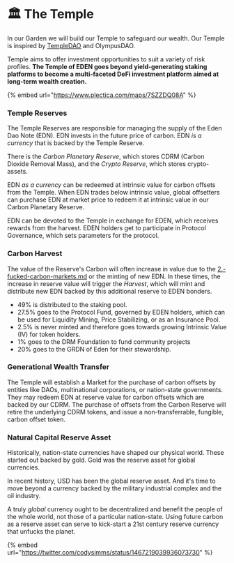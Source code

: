 # 🏛 The Temple

In our Garden we will build our Temple to safeguard our wealth. Our Temple is inspired by [TempleDAO](https://docs.templedao.link) and OlympusDAO.

Temple aims to offer investment opportunities to suit a variety of risk profiles. **The Temple of EDEN goes beyond yield-generating staking platforms to become a multi-faceted DeFi investment platform aimed at long-term wealth creation.**



{% embed url="https://www.plectica.com/maps/7SZZDQ08A" %}

### Temple Reserves

The Temple Reserves are responsible for managing the supply of the Eden Dao Note (EDN). EDN invests in the future price of carbon. EDN _is a currency_ that is backed by the Temple Reserve.&#x20;

There is the _Carbon Planetary Reserve_, which stores CDRM (Carbon Dioxide Removal Mass), and the _Crypto Reserve_, which stores crypto-assets.

EDN _as a currency_ can be redeemed at intrinsic value for carbon offsets from the Temple. When EDN trades below intrinsic value, global offsetters can purchase EDN at market price to redeem it at intrinsic value in our Carbon Planetary Reserve.&#x20;

EDN can be devoted to the Temple in exchange for EDEN, which receives rewards from the harvest. EDEN holders get to participate in Protocol Governance, which sets parameters for the protocol.&#x20;



### Carbon Harvest

The value of the Reserve's Carbon will often increase in value due to the [2.-fucked-carbon-markets.md](../welcome-to-the-dao/2.-fucked-carbon-markets.md "mention") or the minting of new EDN. In these times, the increase in reserve value will trigger the _Harvest_, which will mint and distribute new EDN backed by this additional reserve to EDEN bonders.&#x20;

* 49% is distributed to the staking pool.
* 27.5% goes to the Protocol Fund, governed by EDEN holders, which can be used for Liquidity Mining, Price Stabilizing, or as an Insurance Pool.
* 2.5% is never minted and therefore goes towards growing Intrinsic Value (IV) for token holders.
* 1% goes to the DRM Foundation to fund community projects
* 20% goes to the GRDN of Eden for their stewardship.



### Generational Wealth Transfer

The Temple will establish a Market for the purchase of carbon offsets by entities like DAOs, multinational corporations, or nation-state governments. They may redeem EDN at reserve value for carbon offsets which are backed by our CDRM. The purchase of offsets from the Carbon Reserve will retire the underlying CDRM tokens, and issue a non-transferrable, fungible, carbon offset token.



### Natural Capital Reserve Asset

Historically, nation-state currencies have shaped our physical world. These started out backed by gold. Gold was the reserve asset for global currencies.

In recent history, USD has been the global reserve asset. And it's time to move beyond a currency backed by the military industrial complex and the oil industry.

A truly _global_ currency ought to be decentralized and benefit the people of the whole world, not those of a particular nation-state. Using future carbon as a reserve asset can serve to kick-start a 21st century reserve currency that unfucks the planet.

{% embed url="https://twitter.com/codysimms/status/1467219039936073730" %}

